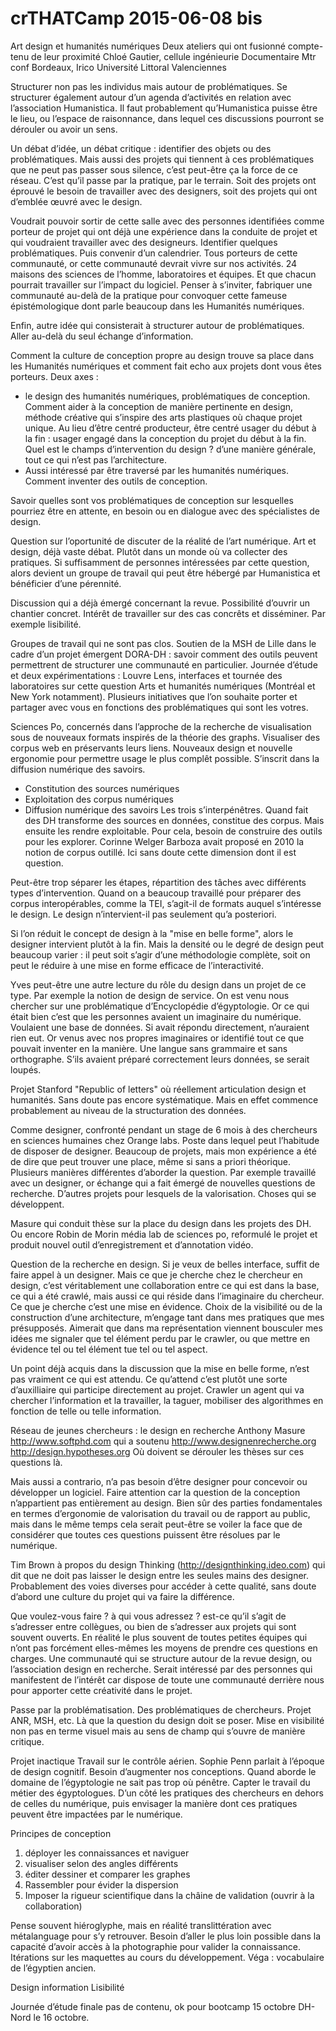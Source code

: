 # crTHATCamp 2015-06-08 bis

Art design et humanités numériques
Deux ateliers qui ont fusionné compte-tenu de leur proximité
Chloé Gautier, cellule ingénieurie Documentaire
Mtr conf Bordeaux,
Irico
Université Littoral
Valenciennes

Structurer non pas les individus mais autour de problématiques. Se structurer également autour d’un agenda d’activités en relation avec l’association Humanistica. Il faut probablement qu’Humanistica puisse être le lieu, ou l’espace de raisonnance, dans lequel ces discussions pourront se dérouler ou avoir un sens.

Un débat d’idée, un débat critique : identifier des objets ou des problématiques. Mais aussi des projets qui tiennent à ces problématiques que ne peut pas passer sous silence, c’est peut-être ça la force de ce réseau. C’est qu’il passe par la pratique, par le terrain. Soit des projets ont éprouvé le besoin de travailler avec des designers, soit des projets qui ont d’emblée œuvré avec le design.

Voudrait pouvoir sortir de cette salle avec des personnes identifiées comme porteur de projet qui ont déjà une expérience dans la conduite de projet et qui voudraient travailler avec des designeurs. Identifier quelques problématiques. Puis convenir d’un calendrier. Tous porteurs de cette communauté, or cette communauté devrait vivre sur nos activités. 24 maisons des sciences de l’homme, laboratoires et équipes. Et que chacun pourrait travailler sur l’impact du logiciel. Penser à s’inviter, fabriquer une communauté au-delà de la pratique pour convoquer cette fameuse épistémologique dont parle beaucoup dans les Humanités numériques.

Enfin, autre idée qui consisterait à structurer autour de problématiques. Aller au-delà du seul échange d’information.


Comment la culture de conception propre au design trouve sa place dans les Humanités numériques et comment fait echo aux projets dont vous êtes porteurs. Deux axes :
- le design des humanités numériques, problématiques de conception. Comment aider à la conception de manière pertinente en design, méthode créative qui s’inspire des arts plastiques où chaque projet unique. Au lieu d’être centré producteur, être centré usager du début à la fin : usager engagé dans la conception du projet du début à la fin. Quel est le champs d’intervention du design ? d’une manière générale, tout ce qui n’est pas l’architecture.
- Aussi intéressé par être traversé par les humanités numériques. Comment inventer des outils de conception.

Savoir quelles sont vos problématiques de conception sur lesquelles pourriez être en attente, en besoin ou en dialogue avec des spécialistes de design.

Question sur l’oportunité de discuter de la réalité de l’art numérique. Art et design, déjà vaste débat. Plutôt dans un monde où va collecter des pratiques.
Si suffisamment de personnes intéressées par cette question, alors devient un groupe de travail qui peut être hébergé par Humanistica et bénéficier d’une pérennité.

Discussion qui a déjà émergé concernant la revue. Possibilité d’ouvrir un chantier concret. Intérêt de travailler sur des cas concrêts et disséminer. Par exemple lisibilité.

Groupes de travail qui ne sont pas clos. Soutien de la MSH de Lille dans le cadre d’un projet émergent DORA-DH : savoir comment des outils peuvent permettrent de structurer une communauté en particulier.
Journée d’étude et deux expérimentations : Louvre Lens, interfaces et tournée des laboratoires sur cette question Arts et humanités numériques (Montréal et New York notamment).
Plusieurs initiatives que l’on souhaite porter et partager avec vous en fonctions des problématiques qui sont les votres.

Sciences Po, concernés dans l’approche de la recherche de visualisation sous de nouveaux formats inspirés de la théorie des graphs. Visualiser des corpus web en préservants leurs liens. Nouveaux design et nouvelle ergonomie pour permettre usage le plus complêt possible. S’inscrit dans la diffusion numérique des savoirs.

- Constitution des sources numériques
- Exploitation des corpus numériques
- Diffusion numérique des savoirs
Les trois s’interpénêtres. Quand fait des DH transforme des sources en données, constitue des corpus. Mais ensuite les rendre exploitable. Pour cela, besoin de construire des outils pour les explorer. Corinne Welger Barboza avait proposé en 2010 la notion de corpus outillé. Ici sans doute cette dimension dont il est question.

Peut-être trop séparer les étapes, répartition des tâches avec différents types d’intervention.
Quand on a beaucoup travaillé pour préparer des corpus interopérables, comme la TEI, s’agit-il de formats auquel s’intéresse le design. Le design n’intervient-il pas seulement qu’a posteriori.

Si l’on réduit le concept de design à la "mise en belle forme", alors le designer intervient plutôt à la fin. Mais la densité ou le degré de design peut beaucoup varier : il peut soit s’agir d’une méthodologie complète, soit on peut le réduire à une mise en forme efficace de l’interactivité.

Yves peut-être une autre lecture du rôle du design dans un projet de ce type. Par exemple la notion de design de service. On est venu nous chercher sur une problématique d’Encyclopédie d’égyptologie. Or ce qui était bien c’est que les personnes avaient un imaginaire du numérique. Voulaient une base de données. Si avait répondu directement, n’auraient rien eut. Or venus avec nos propres imaginaires or identifié tout ce que pouvait inventer en la manière. Une langue sans grammaire et sans orthographe. S’ils avaient préparé correctement leurs données, se serait loupés.

Projet Stanford "Republic of letters" où réellement articulation design et humanités. Sans doute pas encore systématique. Mais en effet commence probablement au niveau de la structuration des données.

Comme designer, confronté pendant un stage de 6 mois à des chercheurs en sciences humaines chez Orange labs. Poste dans lequel peut l’habitude de disposer de designer. Beaucoup de projets, mais mon expérience a été de dire que peut trouver une place, même si sans a priori théorique. Plusieurs manières différentes d’aborder la question. Par exemple travaillé avec un designer, or échange qui a fait émergé de nouvelles questions de recherche. D’autres projets pour lesquels de la valorisation. Choses qui se développent.

Masure qui conduit thèse sur la place du design dans les projets des DH. Ou encore Robin de Morin média lab de sciences po, reformulé le projet et produit nouvel outil d’enregistrement et d’annotation vidéo.

Question de la recherche en design. Si je veux de belles interface, suffit de faire appel à un designer. Mais ce que je cherche chez le chercheur en design, c’est véritablement une collaboration entre ce qui est dans la base, ce qui a été crawlé, mais aussi ce qui réside dans l’imaginaire du chercheur. Ce que je cherche c’est une mise en évidence. Choix de la visibilité ou de la construction d’une architecture, m’engage tant dans mes pratiques que mes présupposés. Aimerait que dans ma représentation viennent bousculer mes idées me signaler que tel élément perdu par le crawler, ou que mettre en évidence tel ou tel élément tue tel ou tel aspect.

Un point déjà acquis dans la discussion que la mise en belle forme, n’est pas vraiment ce qui est attendu. Ce qu’attend c’est plutôt une sorte d’auxilliaire qui participe directement au projet.
Crawler un agent qui va chercher l’information et la travailler, la taguer, mobiliser des algorithmes en fonction de telle ou telle information.

Réseau de jeunes chercheurs : le design en recherche
Anthony Masure http://www.softphd.com qui a soutenu
http://www.designenrecherche.org
http://design.hypotheses.org
Où doivent se dérouler les thèses sur ces questions là.

Mais aussi a contrario, n’a pas besoin d’être designer pour concevoir ou développer un logiciel. Faire attention car la question de la conception n’appartient pas entièrement au design. Bien sûr des parties fondamentales en termes d’ergonomie de valorisation du travail ou de rapport au public, mais dans le même temps cela serait peut-être se voiler la face que de considérer que toutes ces questions puissent être résolues par le numérique.

Tim Brown à propos du design Thinking (http://designthinking.ideo.com) qui dit que ne doit pas laisser le design entre les seules mains des designer. Probablement des voies diverses pour accéder à cette qualité, sans doute d’abord une culture du projet qui va faire la différence.

Que voulez-vous faire ? à qui vous adressez ? est-ce qu’il s’agit de s’adresser entre collègues, ou bien de s’adresser aux projets qui sont souvent ouverts. En réalité le plus souvent de toutes petites équipes qui n’ont pas forcément elles-mêmes les moyens de prendre ces questions en charges.
Une communauté qui se structure autour de la revue design, ou l’association design en recherche. Serait intéressé par des personnes qui manifestent de l’intérêt car dispose de toute une communauté derrière nous pour apporter cette créativité dans le projet.

Passe par la problématisation. Des problématiques de chercheurs. Projet ANR, MSH, etc. Là que la question du design doit se poser. Mise en visibilité non pas en terme visuel mais au sens de champ qui s’ouvre de manière critique.

Projet inactique
Travail sur le contrôle aérien.
Sophie Penn parlait à l’époque de design cognitif. Besoin d’augmenter nos conceptions. Quand aborde le domaine de l’égyptologie ne sait pas trop où pénêtre. Capter le travail du métier des égyptologues. D’un côté les pratiques des chercheurs en dehors de celles du numérique, puis envisager la manière dont ces pratiques peuvent être impactées par le numérique.

Principes de conception
1. déployer les connaissances et naviguer
2. visualiser selon des angles différents
3. éditer dessiner et comparer les graphes
4. Rassembler pour évider la dispersion
5. Imposer la rigueur scientifique dans la châine de validation (ouvrir à la collaboration)

Pense souvent hiéroglyphe, mais en réalité translittération avec métalanguage pour s’y retrouver.
Besoin d’aller le plus loin possible dans la capacité d’avoir accès à la photographie pour valider la connaissance. Itérations sur les maquettes au cours du développement.
Véga : vocabulaire de l’égyptien ancien.


Design information
Lisibilité

Journée d’étude finale pas de contenu, ok pour bootcamp
15 octobre
DH-Nord le 16 octobre.
